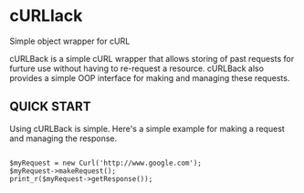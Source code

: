 cURLlack
========
Simple object wrapper for cURL

cURLBack is a simple cURL wrapper that allows storing of past requests for 
furture use without having to re-request a resource. cURLBack also provides a 
simple OOP interface for making and managing these requests. 

QUICK START
-----------

Using cURLBack is simple. Here's a simple example for making a request and managing
the response. 

<code>
$myRequest = new Curl('http://www.google.com');
$myRequest->makeRequest();
print_r($myRequest->getResponse());
</code>
